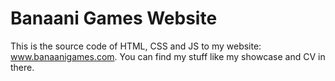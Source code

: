 # Banaani Games Website
 
This is the source code of HTML, CSS and JS to my website: www.banaanigames.com.
You can find my stuff like my showcase and CV in there.
